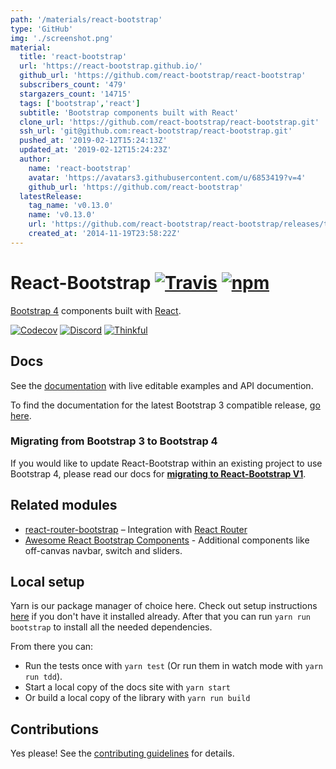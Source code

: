 ```yaml
---
path: '/materials/react-bootstrap'
type: 'GitHub'
img: './screenshot.png'
material:
  title: 'react-bootstrap'
  url: 'https://react-bootstrap.github.io/'
  github_url: 'https://github.com/react-bootstrap/react-bootstrap'
  subscribers_count: '479'
  stargazers_count: '14715'
  tags: ['bootstrap','react']
  subtitle: 'Bootstrap components built with React'
  clone_url: 'https://github.com/react-bootstrap/react-bootstrap.git'
  ssh_url: 'git@github.com:react-bootstrap/react-bootstrap.git'
  pushed_at: '2019-02-12T15:24:13Z'
  updated_at: '2019-02-12T15:24:23Z'
  author:
    name: 'react-bootstrap'
    avatar: 'https://avatars3.githubusercontent.com/u/6853419?v=4'
    github_url: 'https://github.com/react-bootstrap'
  latestRelease:
    tag_name: 'v0.13.0'
    name: 'v0.13.0'
    url: 'https://github.com/react-bootstrap/react-bootstrap/releases/tag/v0.13.0'
    created_at: '2014-11-19T23:58:22Z'
---
```

# React-Bootstrap [![Travis][build-badge]][build] [![npm][npm-badge]][npm]

[Bootstrap 4][bootstrap] components built with [React][react].

[![Codecov][codecov-badge]][codecov]
[![Discord][discord-badge]][discord]
[![Thinkful][thinkful-badge]][thinkful]

## Docs

See the [documentation][documentation] with live editable examples and API documention.

To find the documentation for the latest Bootstrap 3 compatible release, [go here](https://5c507d49471426000887a6a7--react-bootstrap.netlify.com/).

### Migrating from Bootstrap 3 to Bootstrap 4

If you would like to update React-Bootstrap within an existing project to use Bootstrap 4, please read our docs for **[migrating to React-Bootstrap V1](https://react-bootstrap.github.io/migrating/)**.

## Related modules

- [react-router-bootstrap][react-router-bootstrap] – Integration with [React Router][react-router]
- [Awesome React Bootstrap Components][awesome-react-bootstrap-components] - Additional components like off-canvas navbar, switch and sliders.

## Local setup

Yarn is our package manager of choice here. Check out setup
instructions [here](https://yarnpkg.com/en/docs/install) if you don't have it installed already.
After that you can run `yarn run bootstrap` to install all the needed dependencies.

From there you can:

- Run the tests once with `yarn test` (Or run them in watch mode with `yarn run tdd`).
- Start a local copy of the docs site with `yarn start`
- Or build a local copy of the library with `yarn run build`

## Contributions

Yes please! See the [contributing guidelines][contributing] for details.

[bootstrap]: https://getbootstrap.com/
[react]: https://reactjs.org/
[documentation]: https://react-bootstrap.github.io/
[contributing]: CONTRIBUTING.md
[build-badge]: https://travis-ci.org/react-bootstrap/react-bootstrap.svg?branch=master
[build]: https://travis-ci.org/react-bootstrap/react-bootstrap
[npm-badge]: https://badge.fury.io/js/react-bootstrap.svg
[npm]: http://badge.fury.io/js/react-bootstrap
[react-router-bootstrap]: https://github.com/react-bootstrap/react-router-bootstrap
[react-router]: https://github.com/reactjs/react-router
[react-bootstrap-extended]: https://github.com/rbalicki2/react-bootstrap-extended
[awesome-react-bootstrap-components]: https://github.com/Hermanya/awesome-react-bootstrap-components
[thinkful-badge]: https://tf-assets-staging.s3.amazonaws.com/badges/thinkful_repo_badge.svg
[thinkful]: http://start.thinkful.com/react/?utm_source=github&utm_medium=badge&utm_campaign=react-bootstrap
[codecov-badge]: https://img.shields.io/codecov/c/github/react-bootstrap/react-bootstrap/master.svg
[codecov]: https://codecov.io/gh/react-bootstrap/react-bootstrap
[discord-badge]: https://img.shields.io/badge/Discord-Join%20chat%20%E2%86%92-738bd7.svg
[discord]: https://discord.gg/0ZcbPKXt5bXLs9XK
